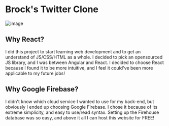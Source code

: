 # Brock's Twitter Clone

![image](https://user-images.githubusercontent.com/99462184/175136249-2b90bdd6-5789-41b8-9d45-572480323f9c.png)


## Why React?

I did this project to start learning web development and to get an understand of JS/CSS/HTML as a whole. I decided to pick an opensourced JS library, and I was between Angular and React. I decided to choose React because I found it to be more intuitive, and I feel it could've been more applicable to my future jobs!

## Why Google Firebase?

I didn't know which cloud service I wanted to use for my back-end, but obviously I ended up choosing Google Firebase. I chose it because of its extreme simplicity, and easy to use/read syntax. Setting up the Firehouse database was so easy, and above it all I can host this website for FREE!
